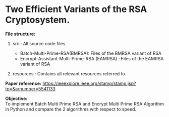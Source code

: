 # Two Efficient Variants of the RSA Cryptosystem.

**File structure:**  
1. src : All source code files
    * Batch-Multi-Prime-RSA(BMRSA): Files of the BMRSA variant of RSA
    * Encrypt-Assistant-Multi-Prime-RSA (EAMRSA) : Files of the EAMRSA variant of RSA

2. resources : Contains all relevant resources referred to. 

**Paper reference:** https://ieeexplore.ieee.org/stamp/stamp.jsp?tp=&arnumber=5541133   

**Objective:**
<br> 
To implement Batch Multi Prime RSA and Encrypt Multi Prime RSA Algorithm in Python and compare the 2 algorithms with respect to speed.